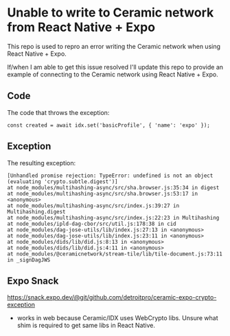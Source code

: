 # Unable to write to Ceramic network from React Native + Expo

This repo is used to repro an error writing the Ceramic network when using React Native + Expo.

If/when I am able to get this issue resolved I'll update this repo to provide an example of connecting to the Ceramic network using React Native + Expo.

## Code

The code that throws the exception:

`const created = await idx.set('basicProfile', { 'name': 'expo' });`

## Exception

The resulting exception:

```
[Unhandled promise rejection: TypeError: undefined is not an object (evaluating 'crypto.subtle.digest')]
at node_modules/multihashing-async/src/sha.browser.js:35:34 in digest
at node_modules/multihashing-async/src/sha.browser.js:53:17 in <anonymous>
at node_modules/multihashing-async/src/index.js:39:27 in Multihashing.digest
at node_modules/multihashing-async/src/index.js:22:23 in Multihashing
at node_modules/ipld-dag-cbor/src/util.js:178:38 in cid
at node_modules/dag-jose-utils/lib/index.js:27:13 in <anonymous>
at node_modules/dag-jose-utils/lib/index.js:23:11 in <anonymous>
at node_modules/dids/lib/did.js:8:13 in <anonymous>
at node_modules/dids/lib/did.js:4:11 in <anonymous>
at node_modules/@ceramicnetwork/stream-tile/lib/tile-document.js:73:11 in _signDagJWS
```

## Expo Snack

https://snack.expo.dev/@git/github.com/detroitpro/ceramic-expo-crypto-exception

- works in web because Ceramic/IDX uses WebCrypto libs. Unsure what shim is required to get same libs in React Native.